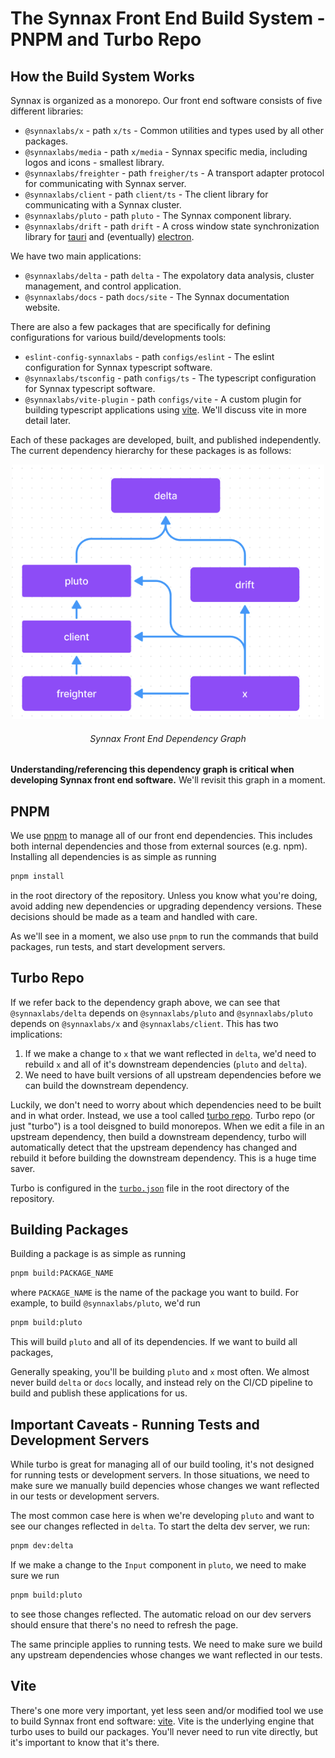 # The Synnax Front End Build System - PNPM and Turbo Repo

## How the Build System Works

Synnax is organized as a monorepo. Our front end software consists of five different libraries:

- `@synnaxlabs/x` - path `x/ts` - Common utilities and types used by all other
  packages.
- `@synnaxlabs/media` - path `x/media` - Synnax specific media, including logos and
  icons - smallest library.
- `@synnaxlabs/freighter` - path `freigher/ts` - A transport adapter protocol for
  communicating with Synnax server.
- `@synnaxlabs/client` - path `client/ts` - The client library for communicating
  with a Synnax cluster.
- `@synnaxlabs/pluto` - path `pluto` - The Synnax component library.
- `@synnaxlabs/drift` - path `drift` - A cross window state synchronization library
  for [tauri](https://tauri.studio/) and (eventually) [electron](https://www.electronjs.org/).

We have two main applications:

- `@synnaxlabs/delta` - path `delta` - The expolatory data analysis, cluster management, and
  control application.
- `@synnaxlabs/docs` - path `docs/site` - The Synnax documentation website.

There are also a few packages that are specifically for defining configurations for
various build/developments tools:

- `eslint-config-synnaxlabs` - path `configs/eslint` - The eslint configuration for
  Synnax typescript software.
- `@synnaxlabs/tsconfig` - path `configs/ts` - The typescript configuration for Synnax
  typescript software.
- `@synnaxlabs/vite-plugin` - path `configs/vite` - A custom plugin for building
  typescript applications using [vite](https://vitejs.dev/). We'll discuss vite in
  more detail later.

Each of these packages are developed, built, and published independently. The current dependency hierarchy for these packages is as follows:

<p align="middle">
    <img src="./img/build/deps.png" width="500px">
    <h6 align="Middle">Synnax Front End Dependency Graph</h6>
</p>

**Understanding/referencing this dependency graph is critical when developing Synnax
front end software.** We'll revisit this graph in a moment.

## PNPM

We use [pnpm](https://pnpm.js.org/) to manage all of our front end dependencies. This
includes both internal dependencies and those from external sources (e.g. npm).
Installing all dependencies is as simple as running

```bash
pnpm install
```

in the root directory of the repository. Unless you know what you're doing, avoid
adding new dependencies or upgrading dependency versions. These decisions should be
made as a team and handled with care.

As we'll see in a moment, we also use `pnpm` to run the commands that build packages,
run tests, and start development servers.

## Turbo Repo

If we refer back to the dependency graph above, we can see that `@synnaxlabs/delta`
depends on `@synnaxlabs/pluto` and `@synnaxlabs/pluto` depends on `@synnaxlabs/x`
and `@synnaxlabs/client`. This has two implications:

1. If we make a change to `x` that we want reflected in `delta`, we'd need to rebuild
   `x` and all of it's downstream dependencies (`pluto` and `delta`).
2. We need to have built versions of all upstream dependencies before we can build the
   downstream dependency.

Luckily, we don't need to worry about which dependencies need to be built and in what
order. Instead, we use a tool called [turbo repo](https://turbo.fyi/). Turbo repo (or
just "turbo") is a tool deisgned to build monorepos. When we edit a file in an upstream
dependency, then build a downstream dependency, turbo will automatically detect that
the upstream dependency has changed and rebuild it before building the downstream
dependency. This is a huge time saver.

Turbo is configured in the [`turbo.json`](../../turbo.json) file in the root directory
of the repository.

## Building Packages

Building a package is as simple as running

```bash
pnpm build:PACKAGE_NAME
```

where `PACKAGE_NAME` is the name of the package you want to build. For example, to
build `@synnaxlabs/pluto`, we'd run

```bash
pnpm build:pluto
```

This will build `pluto` and all of its dependencies. If we want to build all packages,

Generally speaking, you'll be building `pluto` and `x` most often. We almost never build
`delta` or `docs` locally, and instead rely on the CI/CD pipeline to build and publish
these applications for us.

## Important Caveats - Running Tests and Development Servers

While turbo is great for managing all of our build tooling, it's not designed for
running tests or development servers. In those situations, we need to make sure we
manually build depencies whose changes we want reflected in our tests or development
servers.

The most common case here is when we're developing `pluto` and want to see our changes
reflected in `delta`. To start the delta dev server, we run:

```bash
pnpm dev:delta
```

If we make a change to the `Input` component in `pluto`, we need to make sure we run

```bash
pnpm build:pluto
```

to see those changes reflected. The automatic reload on our dev servers should ensure
that there's no need to refresh the page.

The same principle applies to running tests. We need to make sure we build any
upstream dependencies whose changes we want reflected in our tests.

## Vite

There's one more very important, yet less seen and/or modified tool we use to build
Synnax front end software: [vite](https://vitejs.dev/). Vite is the underlying engine
that turbo uses to build our packages. You'll never need to run vite directly, but it's
important to know that it's there.
